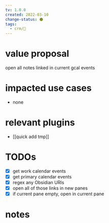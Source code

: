 ```yaml
---
tv: 1.0.0
created: 2022-03-10
change-status: ⚫
tags:
  - crm/🌱
---
```

 
# value proposal
open all notes linked in current gcal events

# impacted use cases
- none

# relevant plugins
- [[quick add tmp]]

# TODOs
- [x] get work calendar events
- [x] get primary calendar events
- [x] regex any Obsidian URIs
- [x] open all of those links in new panes
- [x] if current pane empty, open in current pane

# notes






























